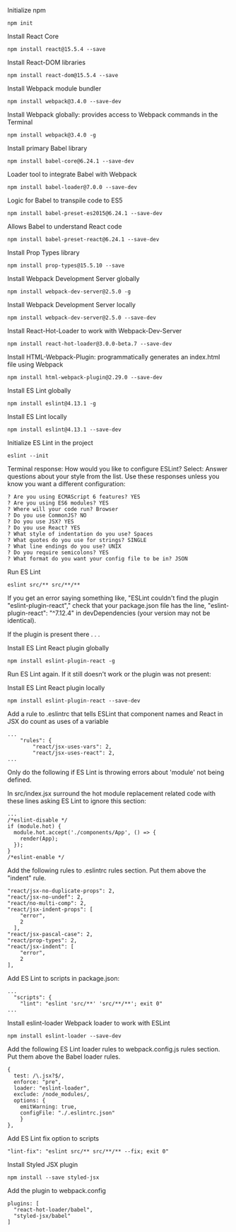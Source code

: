 Initialize npm
```
npm init
```

Install React Core
```
npm install react@15.5.4 --save
```

Install React-DOM libraries
```
npm install react-dom@15.5.4 --save
```

Install Webpack module bundler
```
npm install webpack@3.4.0 --save-dev
```

Install Webpack globally: provides access to Webpack commands in the Terminal
```
npm install webpack@3.4.0 -g
```

Install primary Babel library
```
npm install babel-core@6.24.1 --save-dev
```

Loader tool to integrate Babel with Webpack
```
npm install babel-loader@7.0.0 --save-dev
```

Logic for Babel to transpile code to ES5
```
npm install babel-preset-es2015@6.24.1 --save-dev
```

Allows Babel to understand React code
```
npm install babel-preset-react@6.24.1 --save-dev
```

Install Prop Types library
```
npm install prop-types@15.5.10 --save
```

Install Webpack Development Server globally
```
npm install webpack-dev-server@2.5.0 -g
```

Install Webpack Development Server locally
```
npm install webpack-dev-server@2.5.0 --save-dev
```

Install React-Hot-Loader to work with Webpack-Dev-Server
```
npm install react-hot-loader@3.0.0-beta.7 --save-dev
```

Install HTML-Webpack-Plugin: programmatically generates an index.html file using Webpack
```
npm install html-webpack-plugin@2.29.0 --save-dev
```

Install ES Lint globally
```
npm install eslint@4.13.1 -g
```

Install ES Lint locally
```
npm install eslint@4.13.1 --save-dev
```

Initialize ES Lint in the project
```
eslint --init
```

Terminal response: How would you like to configure ESLint?
Select: Answer questions about your style from the list. Use these responses unless you know you want a different configuration:
```
? Are you using ECMAScript 6 features? YES
? Are you using ES6 modules? YES
? Where will your code run? Browser
? Do you use CommonJS? NO
? Do you use JSX? YES
? Do you use React? YES
? What style of indentation do you use? Spaces  
? What quotes do you use for strings? SINGLE
? What line endings do you use? UNIX
? Do you require semicolons? YES
? What format do you want your config file to be in? JSON
```

Run ES Lint
```
eslint src/** src/**/**
```

If you get an error saying something like, "ESLint couldn't find the plugin "eslint-plugin-react"," check that your package.json file has the line, "eslint-plugin-react": "^7.12.4" in devDependencies (your version may not be identical).

If the plugin is present there . . .

Install ES Lint React plugin globally
```
npm install eslint-plugin-react -g
```

Run ES Lint again. If it still doesn't work or the plugin was not present:

Install ES Lint React plugin locally
```
npm install eslint-plugin-react --save-dev
```

Add a rule to .eslintrc that tells ESLint that component names and React in JSX do count as uses of a variable
```
...
    "rules": {
        "react/jsx-uses-vars": 2,
        "react/jsx-uses-react": 2,
...
```

Only do the following if ES Lint is throwing errors about 'module' not being defined.

In src/index.jsx surround the hot module replacement related code with these lines asking ES Lint to ignore this section:
```
...
/*eslint-disable */
if (module.hot) {
  module.hot.accept('./components/App', () => {
    render(App);
  });
}
/*eslint-enable */
```

Add the following rules to .eslintrc rules section. Put them above the "indent" rule.
```
"react/jsx-no-duplicate-props": 2,
"react/jsx-no-undef": 2,
"react/no-multi-comp": 2,
"react/jsx-indent-props": [
    "error",
    2
  ],
"react/jsx-pascal-case": 2,
"react/prop-types": 2,
"react/jsx-indent": [
    "error",
    2
],
```

Add ES Lint to scripts in package.json:
```
...
  "scripts": {
    "lint": "eslint 'src/**' 'src/**/**'; exit 0"
...
```

Install eslint-loader Webpack loader to work with ESLint
```
npm install eslint-loader --save-dev
```

Add the following ES Lint loader rules to webpack.config.js rules section. Put them above the Babel loader rules.
```
{
  test: /\.jsx?$/,
  enforce: "pre",
  loader: "eslint-loader",
  exclude: /node_modules/,
  options: {
    emitWarning: true,
    configFile: "./.eslintrc.json"
    }
},
```

Add ES Lint fix option to scripts
```
"lint-fix": "eslint src/** src/**/** --fix; exit 0"
```

Install Styled JSX plugin
```
npm install --save styled-jsx
```

Add the plugin to webpack.config
```
plugins: [
  "react-hot-loader/babel",
  "styled-jsx/babel"
]
```
